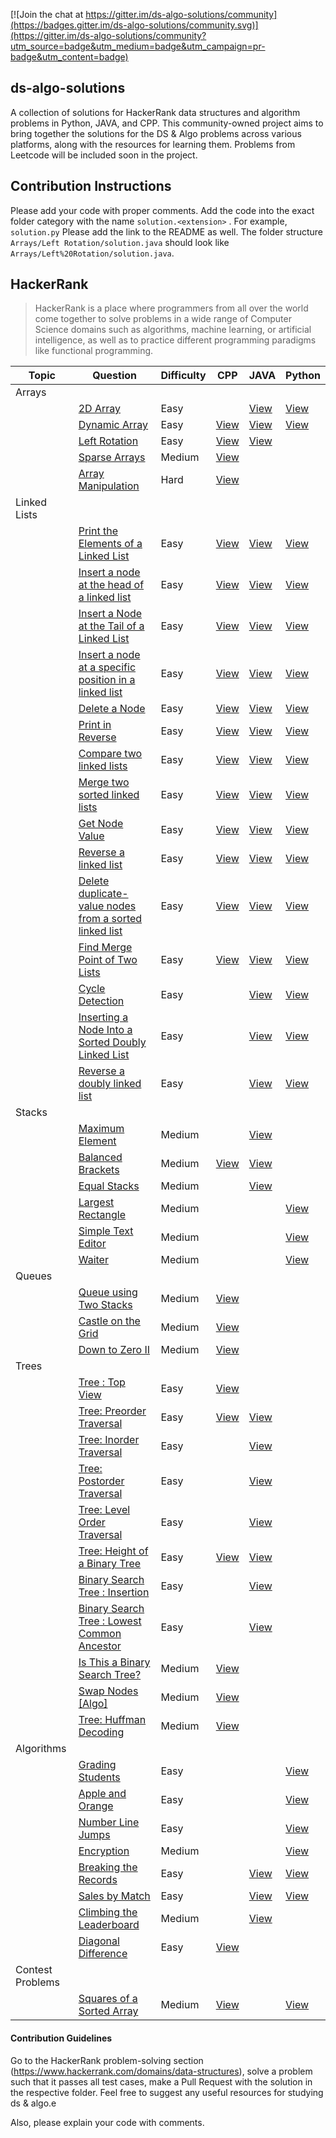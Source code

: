[![Join the chat at https://gitter.im/ds-algo-solutions/community](https://badges.gitter.im/ds-algo-solutions/community.svg)](https://gitter.im/ds-algo-solutions/community?utm_source=badge&utm_medium=badge&utm_campaign=pr-badge&utm_content=badge)

## ds-algo-solutions

A collection of solutions for HackerRank data structures and algorithm problems in Python, JAVA, and CPP. This community-owned project aims to bring together the solutions for the DS & Algo problems across various platforms, along with the resources for learning them. Problems from Leetcode will be included soon in the project.

## Contribution Instructions

Please add your code with proper comments. Add the code into the exact folder category with the name `solution.<extension>` . For example, `solution.py`
Please add the link to the README as well. The folder structure `Arrays/Left Rotation/solution.java` should look like `Arrays/Left%20Rotation/solution.java`.

## HackerRank

> HackerRank is a place where programmers from all over the world come together to solve problems in a wide range of Computer Science domains such as algorithms, machine learning, or artificial intelligence, as well as to practice different programming paradigms like functional programming.

| Topic | Question  | Difficulty | CPP | JAVA  | Python |                                                    
| ---------- | --------- | ---------- | --- | ----- | ------ |
| Arrays |   
||[2D Array](https://www.hackerrank.com/challenges/2d-array/problem)|Easy||[View](https://github.com/adityabisoi/ds-algo-solutions/blob/main/Arrays/2D%20Array-DS/solution.java)|[View](/Arrays/2D%20Array-DS/solution.py)||
||[Dynamic Array](https://www.hackerrank.com/challenges/dynamic-array/problem)|Easy| [View](Arrays/Dynamic%20Array/solution.cpp) |[View](Arrays/Dynamic%20Array/solution.java)|[View](Arrays/Dynamic%20Array/solution.py)||
||[Left Rotation](https://www.hackerrank.com/challenges/array-left-rotation/problem)|Easy|[View](https://github.com/adityabisoi/ds-algo-solutions/blob/main/Arrays/left_rotation.cpp)|[View](/Arrays/Left%20Rotation/solution.java)||
||[Sparse Arrays](https://www.hackerrank.com/challenges/sparse-arrays/problem)|Medium|[View](https://github.com/adityabisoi/ds-algo-solutions/blob/main/Arrays/sparse_arrays.cpp)|||
||[Array Manipulation](https://www.hackerrank.com/challenges/crush/problem)|Hard|[View](https://github.com/adityabisoi/ds-algo-solutions/blob/main/Arrays/array_manipulation.cpp)|||
| Linked Lists |
||[Print the Elements of a Linked List](https://www.hackerrank.com/challenges/print-the-elements-of-a-linked-list/problem)|Easy|[View](Linked%20Lists/Print%20the%20Elements%20of%20a%20Linked%20List/solution.cpp)|[View](Linked%20Lists/Print%20the%20Elements%20of%20a%20Linked%20List/solution.java)|[View](Linked%20Lists/Print%20the%20Elements%20of%20a%20Linked%20List/solution.py)|
||[Insert a node at the head of a linked list](https://www.hackerrank.com/challenges/insert-a-node-at-the-head-of-a-linked-list/problem)|Easy|[View](https://github.com/adityabisoi/ds-algo-solutions/blob/main/Linked_Lists/Insert%20a%20node%20at%20the%20head%20of%20a%20linked%20list.cpp)|[View](/Linked%20Lists/Insert%20a%20node%20at%20the%20head%20of%20a%20linked%20list/solution.java)|[View](Linked%20Lists/Insert%20a%20node%20at%20the%20head%20of%20a%20linked%20list/solution.py)|
||[Insert a Node at the Tail of a Linked List](https://www.hackerrank.com/challenges/insert-a-node-at-the-tail-of-a-linked-list/problem)|Easy|[View](https://github.com/adityabisoi/ds-algo-solutions/blob/main/Linked_Lists/Insert%20a%20Node%20at%20the%20Tail%20of%20a%20Linked%20List.cpp)|[View](/Linked%20Lists/Insert%20a%20Node%20at%20the%20Tail%20of%20a%20Linked%20List/solution.java)|[View](Linked%20Lists/Insert%20a%20Node%20at%20the%20Tail%20of%20a%20Linked%20List/solution.py)|
||[Insert a node at a specific position in a linked list](https://www.hackerrank.com/challenges/insert-a-node-at-a-specific-position-in-a-linked-list/problem)|Easy|[View](https://github.com/adityabisoi/ds-algo-solutions/blob/main/Linked_Lists/Insert%20a%20node%20at%20a%20specific%20position%20in%20a%20linked%20list.cpp)|[View](/Linked%20Lists/Insert%20a%20node%20at%20a%20specific%20position%20in%20a%20linked%20list/solution.java)|[View](/Linked%20Lists/Insert%20a%20node%20at%20a%20specific%20position%20in%20a%20linked%20list/solution.py)|
||[Delete a Node](https://www.hackerrank.com/challenges/delete-a-node-from-a-linked-list/problem)|Easy|[View](https://github.com/adityabisoi/ds-algo-solutions/blob/main/Linked_Lists/Delete%20a%20node.cpp)|[View](/Linked%20Lists/Delete%20a%20Node/solution.java)|[View](Linked%20Lists/Delete%20a%20Node/solution.py)|
||[Print in Reverse](https://www.hackerrank.com/challenges/print-the-elements-of-a-linked-list-in-reverse/problem)|Easy|[View](https://github.com/adityabisoi/ds-algo-solutions/blob/main/Linked_Lists/Print_reverse.cpp)|[View](/Linked%20Lists/Print%20in%20Reverse/solution.java)|[View](/Linked%20Lists/Print%20in%20Reverse/solution.py)||
||[Compare two linked lists](https://www.hackerrank.com/challenges/compare-two-linked-lists/problem)|Easy|[View](https://github.com/adityabisoi/ds-algo-solutions/blob/main/Linked_Lists/Compare_two_linked_lists.cpp)|[View](/Linked%20Lists/Compare%20two%20linked%20lists/solution.java)|[View](/Linked%20Lists/Compare%20two%20linked%20lists/solution.py)||
||[Merge two sorted linked lists](https://www.hackerrank.com/challenges/merge-two-sorted-linked-lists/problem)|Easy|[View](https://github.com/adityabisoi/ds-algo-solutions/blob/main/Linked_Lists/Merge_two_sorted_linked_lists.cpp)|[View](/Linked%20Lists/Merge%20two%20sorted%20linked%20lists/solution.java)|[View](/Linked%20Lists/Merge%20two%20sorted%20linked%20lists/solution.py)||
||[Get Node Value](https://www.hackerrank.com/challenges/get-the-value-of-the-node-at-a-specific-position-from-the-tail/problem)|Easy|[View](https://github.com/adityabisoi/ds-algo-solutions/blob/main/Linked_Lists/Get_node_value.cpp)|[View](/Linked%20Lists/Get%20Node%20Value/solution.java)|[View](/Linked%20Lists/Get%20Node%20Value/solution.py)||
||[Reverse a linked list](https://www.hackerrank.com/challenges/reverse-a-linked-list/problem)|Easy|[View](/Linked%20Lists/Reverse%20a%20Linked%20List/solution.cpp)|[View](/Linked%20Lists/Reverse%20a%20Linked%20List/solution.java)|[View](/Linked%20Lists/Reverse%20a%20Linked%20List/solution.py)|                                             
||[Delete duplicate-value nodes from a sorted linked list](https://www.hackerrank.com/challenges/delete-duplicate-value-nodes-from-a-sorted-linked-list/problem)|Easy|[View](/Linked%20Lists/Delete%20duplicate%20values/solution.cpp)|[View](/Linked%20Lists/Delete%20duplicate%20values/solution.java)|[View](/Linked%20Lists/Delete%20duplicate%20values/solution.py)|
||[Find Merge Point of Two Lists](https://www.hackerrank.com/challenges/find-the-merge-point-of-two-joined-linked-lists/problem)|Easy|[View](/Linked%20Lists/Find%20merge%20point/solution.cpp)|[View](/Linked%20Lists/Find%20merge%20point/solution.java)|[View](/Linked%20Lists/Find%20merge%20point/solution.py)|
||[Cycle Detection](https://www.hackerrank.com/challenges/detect-whether-a-linked-list-contains-a-cycle/problem)|Easy||[View](/Linked%20Lists/Cycle%20Detection/solution.java)|[View](/Linked%20Lists/Cycle%20Detection/solution.py)|
||[Inserting a Node Into a Sorted Doubly Linked List](https://www.hackerrank.com/challenges/insert-a-node-into-a-sorted-doubly-linked-list/problem)|Easy||[View](/Linked%20Lists/Inserting%20a%20Node%20Into%20a%20Sorted%20Doubly%20Linked%20List/solution.java)|[View](/Linked%20Lists/Inserting%20a%20Node%20Into%20a%20Sorted%20Doubly%20Linked%20List/solution.py)|
||[Reverse a doubly linked list](https://www.hackerrank.com/challenges/reverse-a-doubly-linked-list/problem)|Easy||[View](/Linked%20Lists/Reverse%20a%20doubly%20linked%20list/solution.java)|[View](/Linked%20Lists/Reverse%20a%20doubly%20linked%20list/solution.py)|
| Stacks |
||[Maximum Element](https://www.hackerrank.com/challenges/maximum-element/problem)|Medium||[View](/Stacks/Maximum%20Element/solution.java)||
||[Balanced Brackets](https://www.hackerrank.com/challenges/balanced-brackets/problem)|Medium|[View](https://github.com/RisHaV-IITKGP/ds-algo-solutions/blob/main/Stacks/Balanced%20Brackets/solution.cpp)|[View](/Stacks/Balanced%20Brackets/solution.java)||
||[Equal Stacks](https://www.hackerrank.com/challenges/equal-stacks/problem)|Medium||[View](/Stacks/Equal%20Stacks/solution.java)||
||[Largest Rectangle](https://www.hackerrank.com/challenges/largest-rectangle/problem)|Medium|||[View](Stacks/Largest%20Rectangle/solution.py)|
||[Simple Text Editor](https://www.hackerrank.com/challenges/simple-text-editor/problem)|Medium|||[View](Stacks/Simple%20Text%20Editor/solution.py)|
||[Waiter](https://www.hackerrank.com/challenges/waiter/problem)|Medium|||[View](Stacks/Waiter/solution.py)|
| Queues|
||[Queue using Two Stacks](https://www.hackerrank.com/challenges/queue-using-two-stacks/problem)|Medium|[View](Queues/Queues%20using%20two%20stacks/solution.cpp)|||
||[Castle on the Grid](https://www.hackerrank.com/challenges/castle-on-the-grid/problem)|Medium|[View](Queues/Castle%20on%20the%20grid/solution.cpp)|||
||[Down to Zero II](https://www.hackerrank.com/challenges/down-to-zero-ii/problem)|Medium|[View](Queues/Down%20to%zero/solution.cpp)|||
| Trees |
||[Tree : Top View](https://www.hackerrank.com/challenges/tree-top-view/problem)|Easy|[View](Trees/Tree-Top%20View/solution.cpp)|||
||[Tree: Preorder Traversal](https://www.hackerrank.com/challenges/tree-preorder-traversal/problem)|Easy|[View](https://github.com/adityabisoi/ds-algo-solutions/blob/main/Trees/Preorder_traversal.cpp)|[View](/Trees/Tree-Preorder%20Traversal/solution.java)||
||[Tree: Inorder Traversal](https://www.hackerrank.com/challenges/tree-inorder-traversal/problem)|Easy||[View](https://github.com/adityabisoi/ds-algo-solutions/blob/main/Trees/Tree-Inorder%20Traversal/solution.java)||
||[Tree: Postorder Traversal](https://www.hackerrank.com/challenges/tree-postorder-traversal/problem)|Easy||[View](https://github.com/adityabisoi/ds-algo-solutions/blob/main/Trees/Tree-Postorder%20Traversal/solution.java)                                                             ||
||[Tree: Level Order Traversal](https://www.hackerrank.com/challenges/tree-level-order-traversal/problem)|Easy||[View](/Trees/Tree-Level%20Order%20Traversal/solution.java)||
||[Tree: Height of a Binary Tree](https://www.hackerrank.com/challenges/tree-height-of-a-binary-tree/problem)|Easy|[View](/Trees/Tree-Height%20of%20a%20Binary%20Tree/solution.cpp)|[View](https://github.com/adityabisoi/ds-algo-solutions/blob/main/Trees/Tree-Height%20of%20a%20Binary%20Tree/solution.java)||
||[Binary Search Tree : Insertion](https://www.hackerrank.com/challenges/binary-search-tree-insertion/problem)|Easy||[View](/Trees/Binary%20Search%20Tree-Insertion/solution.java)||
||[Binary Search Tree : Lowest Common Ancestor](https://www.hackerrank.com/challenges/binary-search-tree-lowest-common-ancestor/problem)|Easy||[View](/Trees/Binary%20Search%20Tree-Lowest%20Common%20Ancestor/solution.java)||
||[Is This a Binary Search Tree?](https://www.hackerrank.com/challenges/is-binary-search-tree/problem)|Medium|[View](Trees/Tree-Is%20This%20a%20Binary%20Search%20Tree/solution.cpp)|||
||[Swap Nodes [Algo]](https://www.hackerrank.com/challenges/swap-nodes-algo/problem)|Medium|[View](Trees/Tree-%20Swap%20Nodes%20[Algo]/solution.cpp)|||
||[Tree: Huffman Decoding](https://www.hackerrank.com/challenges/tree-huffman-decoding/problem)|Medium| [View](Trees/Tree%20Huffman%20Decoding/solution.cpp) |||
| Algorithms |
||[Grading Students](https://www.hackerrank.com/challenges/grading/problem)|Easy|||[View](/Algorithms/Grading%20Students/solution.py)|
||[Apple and Orange](https://www.hackerrank.com/challenges/apple-and-orange/problem)|Easy|||[View](/Algorithms/Apple%20and%20Orange/solution.py)|
||[Number Line Jumps](https://www.hackerrank.com/challenges/kangaroo/problem)|Easy|||[View](Algorithms/Number%20Line%20Jump/solution.py)|
||[Encryption](https://www.hackerrank.com/challenges/encryption/problem)|Medium|||[View](Algorithms/Encryption/solution.py)|
||[Breaking the Records](https://www.hackerrank.com/challenges/breaking-best-and-worst-records/problem)|Easy||[View](/Algorithms/Breaking%20the%20Records/solution.java)|[View](/Algorithms/Breaking%20the%20Records/solution.py)|
||[Sales by Match](https://www.hackerrank.com/challenges/sock-merchant/problem)|Easy||[View](/Algorithms/Sales%20by%20Match/solution.java)|[View](/Algorithms/Sales%20by%20Match/solution.py)|
||[Climbing the Leaderboard](https://www.hackerrank.com/challenges/climbing-the-leaderboard/problem)|Medium||[View](/Algorithms/Climbing%20the%20Leaderboard/solution.java)||
||[Diagonal Difference](https://www.hackerrank.com/challenges/diagonal-difference/problem)|Easy|[View](Algorithms/Diagonal%20Difference/solution.cpp)|||
| Contest Problems |
||[Squares of a Sorted Array](https://www.hackerrank.com/contests/coding-gym-mo0419/challenges/squares-of-a-sorted-array)|Medium|[View](/Contest%20Problems/Squares%20of%20a%20Sorted%20Array/solution.cpp)||[View](/Contest%20Problems/Squares%20of%20a%20Sorted%20Array/solution.py)|                          

#### Contribution Guidelines
Go to the HackerRank problem-solving section (https://www.hackerrank.com/domains/data-structures), solve a problem such that it passes all test cases, make a Pull Request with the solution in the respective folder. Feel free to suggest any useful resources for studying ds & algo.e 

Also, please explain your code with comments.
